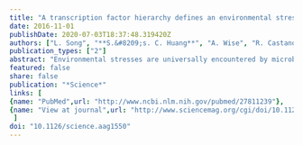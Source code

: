 ```yaml
---
title: "A transcription factor hierarchy defines an environmental stress response network"
date: 2016-11-01
publishDate: 2020-07-03T18:37:48.319420Z
authors: ["L. Song", "**S.&#8209;s. C. Huang**", "A. Wise", "R. Castanon", "J. R. Nery", "H. Chen", "M. Watanabe", "J. Thomas", "Z. Bar-Joseph", "J. R. Ecker"]
publication_types: ["2"]
abstract: "Environmental stresses are universally encountered by microbes, plants, and animals. Yet systematic studies of stress-responsive transcription factor (TF) networks in multicellular organisms have been limited. The phytohormone abscisic acid (ABA) influences the expression of thousands of genes, allowing us to characterize complex stress-responsive regulatory networks. Using chromatin immunoprecipitation sequencing, we identified genome-wide targets of 21 ABA-related TFs to construct a comprehensive regulatory network in Arabidopsis thaliana Determinants of dynamic TF binding and a hierarchy among TFs were defined, illuminating the relationship between differential gene expression patterns and ABA pathway feedback regulation. By extrapolating regulatory characteristics of observed canonical ABA pathway components, we identified a new family of transcriptional regulators modulating ABA and salt responsiveness and demonstrated their utility to modulate plant resilience to osmotic stress."
featured: false
share: false
publication: "*Science*"
links: [
{name: "PubMed",url: "http://www.ncbi.nlm.nih.gov/pubmed/27811239"},
{name: "View at journal",url: "http://www.sciencemag.org/cgi/doi/10.1126/science.aag1550"}
 ] 
doi: "10.1126/science.aag1550"
---
```


